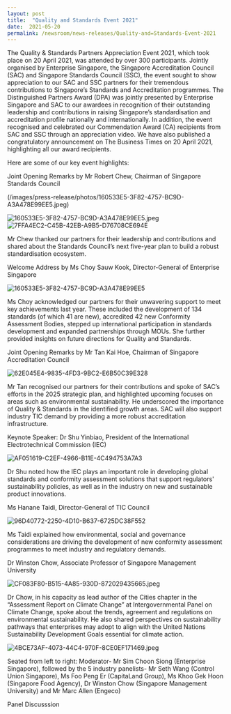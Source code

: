 ```yaml
---
layout: post
title:  "Quality and Standards Event 2021"
date:  2021-05-20
permalink: /newsroom/news-releases/Quality-and=Standards-Event-2021
---
```



The Quality & Standards Partners Appreciation Event 2021, which took place on 20 April 2021, was attended by over 300 participants. Jointly organised by Enterprise Singapore, the Singapore Accreditation Council (SAC) and Singapore Standards Council (SSC), the event sought to show appreciation to our SAC and SSC partners for their tremendous contributions to Singapore’s Standards and Accreditation programmes. The Distinguished Partners Award (DPA) was jointly presented by Enterprise Singapore and SAC to our awardees in recognition of their outstanding leadership and contributions in raising Singapore’s standardisation and accreditation profile nationally and internationally. In addition, the event recognised and celebrated our Commendation Award (CA) recipients from SAC and SSC through an appreciation video. We have also published a congratulatory announcement on The Business Times on 20 April 2021, highlighting all our award recipients.
 
Here are some of our key event highlights:

Joint Opening Remarks by Mr Robert Chew, Chairman of Singapore Standards Council

(/images/press-release/photos/160533E5-3F82-4757-BC9D-A3A478E99EE5.jpeg)

![160533E5-3F82-4757-BC9D-A3A478E99EE5.jpeg](/images/press-release/photos/160533E5-3F82-4757-BC9D-A3A478E99EE5.jpeg)![7FFA4EC2-C45B-42EB-A9B5-D76708CE694E](/images/press-release/photos/7FFA4EC2-C45B-42EB-A9B5-D76708CE694E.jpeg)

Mr Chew thanked our partners for their leadership and contributions and shared about the Standards Council’s next five-year plan to build a robust standardisation ecosystem.



Welcome Address by Ms Choy Sauw Kook, Director-General of Enterprise Singapore

![160533E5-3F82-4757-BC9D-A3A478E99EE5](/images/press-release/photos/160533E5-3F82-4757-BC9D-A3A478E99EE5.jpeg)

Ms Choy acknowledged our partners for their unwavering support to meet key achievements last year. These included the development of 134 standards (of which 41 are new), accredited 42 new Conformity Assessment Bodies, stepped up international participation in standards development and expanded partnerships through MOUs. She further provided insights on future directions for Quality and Standards.



Joint Opening Remarks by Mr Tan Kai Hoe, Chairman of Singapore Accreditation Council

![62E045E4-9835-4FD3-9BC2-E6B50C39E328](/images/press-release/photos/62E045E4-9835-4FD3-9BC2-E6B50C39E328.jpeg)

Mr Tan recognised our partners for their contributions and spoke of SAC’s efforts in the 2025 strategic plan, and highlighted upcoming focuses on areas such as environmental sustainability. He underscored the importance of Quality & Standards in the identified growth areas. SAC will also support industry TIC demand by providing a more robust accreditation infrastructure.
 


Keynote Speaker: Dr Shu Yinbiao, President of the International Electrotechnical Commission (IEC)

![AF051619-C2EF-4966-B11E-4C494753A7A3](/images/press-release/photos/AF051619-C2EF-4966-B11E-4C494753A7A3.jpeg)

Dr Shu noted how the IEC plays an important role in developing global standards and conformity assessment solutions that support regulators' sustainability policies, as well as in the industry on new and sustainable product innovations.  



Ms Hanane Taidi, Director-General of TIC Council

![96D40772-2250-4D10-B637-6725DC38F552](/images/press-release/photos/96D40772-2250-4D10-B637-6725DC38F552.jpeg)

Ms Taidi explained how environmental, social and governance considerations are driving the development of new conformity assessment programmes to meet industry and regulatory demands.



Dr Winston Chow, Associate Professor of Singapore Management University

![CF083F80-B515-4A85-930D-872029435665.jpeg](/images/press-release/photos/CF083F80-B515-4A85-930D-872029435665.jpeg)

Dr Chow, in his capacity as lead author of the Cities chapter in the “Assessment Report on Climate Change” at Intergovernmental Panel on Climate Change, spoke about the trends, agreement and regulations on environmental sustainability. He also shared perspectives on sustainability pathways that enterprises may adopt to align with the United Nations Sustainability Development Goals essential for climate action.
 






![4BCE73AF-4073-44C4-970F-8CE0EF171469.jpeg](/images/press-release/photos/4BCE73AF-4073-44C4-970F-8CE0EF171469.jpeg)

Seated from left to right: Moderator- Mr Sim Choon Siong (Enterprise Singapore), followed by the 5 industry panelists- Mr Seth Wang (Control Union Singapore), Ms Foo Peng Er (CapitaLand Group), Ms Khoo Gek Hoon (Singapore Food Agency), Dr Winston Chow (Singapore Management University) and Mr Marc Allen (Engeco)


Panel Discusssion
